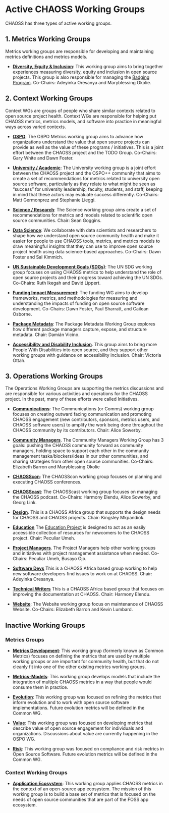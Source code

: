 
# Active CHAOSS Working Groups

CHAOSS has three types of active working groups. 

## 1. Metrics Working Groups
Metrics working groups are responsible for developing and maintaining metrics definitions and metrics models.

* [**Diversity, Equity & Inclusion**](https://github.com/chaoss/wg-diversity-inclusion): This working group aims to bring together experiences measuring diversity, equity and inclusion in open source projects. This group is also responsible for managing the [Badging Program](https://badging.chaoss.community). Co-Chairs: Adeyinka Oresanya and Maryblessing Okolie.


## 2. Context Working Groups
Context WGs are groups of people who share similar contexts related to open source project health. Context WGs are responsible for helping put CHAOSS metrics, metrics models, and software into practice in meaningful ways across varied contexts.

* [**OSPO**](https://github.com/chaoss/wg-ospo): The OSPO Metrics working group aims to advance how organizations understand the value that open source projects can provide as well as the value of these programs / initiatives. This is a joint effort between the CHAOSS project and the TODO Group. Co-Chairs: Gary White and Dawn Foster.

* [**University / Academic**](https://docs.google.com/document/d/1ZZg8vGQOgfhK6P6G8GQse6OaN3yb2Z_IQVyINa-0TZs/edit): The University working group is a joint effort between the CHAOSS project and the OSPO++ community that aims to create a set of recommendations for metrics related to university open source software, particularly as they relate to what might be seen as “success” for university leadership, faculty, students, and staff, keeping in mind that these actors may evaluate success differently. Co-Chairs: Matt Germonprez and Stephanie Lieggi.

* [**Science / Research**](https://github.com/chaoss/wg-science): The Science working group aims create a set of recommendations for metrics and models related to scientific open source communities. Chair: Sean Goggins.

* [**Data Science**](https://github.com/chaoss/wg-data-science): We collaborate with data scientists and researchers to shape how we understand open source community health and make it easier for people to use CHAOSS tools, metrics, and metrics models to draw meaningful insights that they can use to improve open source project health using data science-based approaches. Co-Chairs: Dawn Foster and Sal Kimmich.

* [**UN Sustainable Development Goals (SDGs)**](https://docs.google.com/document/d/17VAYItNIw_i36mCUyBs1t9fEK_Ks1vjhOJFRfIA1CjM/edit?usp=sharing): The UN SDG working group focuses on using CHAOSS metrics to help understand the role of open source projects and their progress toward achieving the UN SDGs. Co-Chairs: Ruth Ikegah and David Lippert.

* [**Funding Impact Measurement**](https://github.com/chaoss/wg-funding-impact): The funding WG aims to develop frameworks, metrics, and methodologies for measuring and understanding the impacts of funding on open source software development. Co-Chairs: Dawn Foster, Paul Sharratt, and Cailean Osborne.

* [**Package Metadata**](https://github.com/chaoss/wg-package-metadata): The Package Metadata Working Group explores how different package managers capture, expose, and structure metadata. Chair: Damián Vicino.

* [**Accessibility and Disability Inclusion**](https://docs.google.com/document/d/1PMDWc6xMe0fNE7shxTK5_HE_ykRBG5w55_Zx5hvzsEY/edit?pli=1&tab=t.g61uza6853y8). This group aims to bring more People With Disabilities into open source, and they support other working groups with guidance on accessibility inclusion. Chair: Victoria Ottah.

## 3. Operations Working Groups

The Operations Working Groups are supporting the metrics discussions and are responsible for various activities and operations for the CHAOSS project. In the past, many of these efforts were called Initiatives.

* [**Communications**](https://docs.google.com/document/d/1_2hErJemNCLgIBaOW0ODIdwfbgBqTfw25aJ7E1ijzWc/edit): The Communications (or Comms) working group focuses on creating outward facing communication and promoting CHAOSS engagement (new contributors, sponsors, metrics users, and CHAOSS software users) to amplify the work being done throughout the CHAOSS community by its contributors. Chair: Alice Sowerby.

* [**Community Managers**](https://docs.google.com/document/d/1PMDWc6xMe0fNE7shxTK5_HE_ykRBG5w55_Zx5hvzsEY/edit?pli=1&tab=t.l98jm0d1cxgd). The Community Managers Working Group has 3 goals: pushing the CHAOSS community forward as community managers, holding space to support each other in the community management tasks/blockers/ideas in our other communities, and sharing strategies from other open source communities. Co-Chairs: Elizabeth Barron and Maryblessing Okolie

* [**CHAOSScon**](https://docs.google.com/document/d/1HvKPfJwoZm4nW2bBVbDfN8HyFXyXsJlN9g16UhR6l-A/edit): The CHAOSScon working group focuses on planning and executing CHAOSS conferences.

* [**CHAOSScast**](https://podcast.chaoss.community/about): The CHAOSScast working group focuses on managing the CHAOSS podcast. Co-Chairs: Harmony Elendu, Alice Sowerby, and Georg Link.

* [**Design**](https://docs.google.com/document/d/1PMDWc6xMe0fNE7shxTK5_HE_ykRBG5w55_Zx5hvzsEY/edit?pli=1&tab=t.rcu7r2phb3pt). This is a CHAOSS Africa group that supports the design needs for CHAOSS and CHAOSS projects. Chair: Kingsley Mkpandiok.

* [**Education**](https://github.com/chaoss/education) The [Education Project](https://chaoss.community/chaoss-education/) is designed to act as an easily accessible collection of resources for newcomers to the CHAOSS project. Chair: Peculiar Umeh.

* [**Project Managers**](https://docs.google.com/document/d/1PMDWc6xMe0fNE7shxTK5_HE_ykRBG5w55_Zx5hvzsEY/edit?pli=1&tab=t.k4fa6k66tri0). The Project Managers help other working groups and initiatives with project management assistance when needed. Co-Chairs: Peculiar Umeh, Busayo Ojo.

* [**Software Devs**](https://docs.google.com/document/d/1PMDWc6xMe0fNE7shxTK5_HE_ykRBG5w55_Zx5hvzsEY/edit?pli=1&tab=t.43pdyq2xrjjl) This is a CHAOSS Africa based group working to help new software developers find issues to work on at CHAOSS. Chair: Adeyinka Oresanya. 

* [**Technical Writers**](https://docs.google.com/document/d/1PMDWc6xMe0fNE7shxTK5_HE_ykRBG5w55_Zx5hvzsEY/edit?pli=1&tab=t.k4fa6k66tri0) This is a CHAOSS Africa based group that focuses on improving the documentation at CHAOSS. Chair: Harmony Elendu.

* [**Website**](https://docs.google.com/document/d/1p079Q75RZ2Duk-nX4osXY2v3oFjqF6-BTZG6XPx8iQ4/edit#heading=h.9qd11sbe2wiy): The Website working group focus on maintenance of CHAOSS Website. Co-Chairs: Elizabeth Barron and Kevin Lumbard.


## Inactive Working Groups

### Metrics Groups

* [**Metrics Development**](https://github.com/chaoss/wg-metrics-development): This working group (formerly known as Common Metrics) focuses on defining the metrics that are used by multiple working groups or are important for community health, but that do not cleanly fit into one of the other existing metrics working groups.
* [**Metrics-Models**](https://github.com/chaoss/wg-metrics-models): This working group develops models that include the integration of multiple CHAOSS metrics in a way that people would consume them in practice.
  
* [**Evolution**](https://github.com/chaoss/wg-evolution): This working group was focused on refining the metrics that inform evolution and to work with open source software implementations. Future evolution metrics will be defined in the Common WG.

* [**Value**](https://github.com/chaoss/wg-value): This working group was focused on developing metrics that describe value of open source engagement for individuals and organizations. Discussions about value are currently happening in the OSPO WG.

* [**Risk**](https://github.com/chaoss/wg-risk): This working group was focused on compliance and risk metrics in Open Source Software. Future evolution metrics will be defined in the Common WG.

### Context Working Groups

* [**Application Ecosystem**](https://github.com/chaoss/wg-app-ecosystem): This working group applies CHAOSS metrics in the context of an open-source app ecosystem. The mission of this working group is to build a base set of metrics that is focused on the needs of open source communities that are part of the FOSS app ecosystem.




